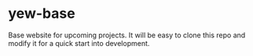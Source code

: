 # yew-base
Base website for upcoming projects. It will be easy to clone this repo and modify it for a quick start into development.
